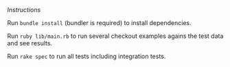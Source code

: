 *Instructions*

Run `bundle install` (bundler is required) to install dependencies.

Run `ruby lib/main.rb` to run several checkout examples agains the test data and see results.

Run `rake spec` to run all tests including integration tests.
